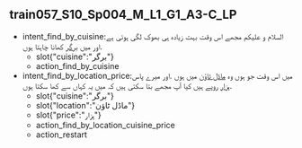 ## train057_S10_Sp004_M_L1_G1_A3-C_LP
* intent_find_by_cuisine:السلام و علیکم مجھے اس وقت بہت زیادہ ہی بھوک لگی ہوئی ہے اور میں [برگر](cuisine) کھانا چاہتا ہوں.
	- slot{"cuisine":"برگر"}
	- action_find_by_cuisine
* intent_find_by_location_price:میں اس وقت جو ہوں وہ [ماڈل ٹاؤن](location) میں ہوں .اور میرے پاس [ہزار](price) روپے ہیں کیا آپ مجھے بتا سکتی ہیں کہ میں یہ کہاں سے کھا سکتا ہوں.
	- slot{"cuisine":"برگر"}
	- slot{"location":"ماڈل ٹاؤن"}
	- slot{"price":"ہزار"}
	- action_find_by_location_cuisine_price
	- action_restart